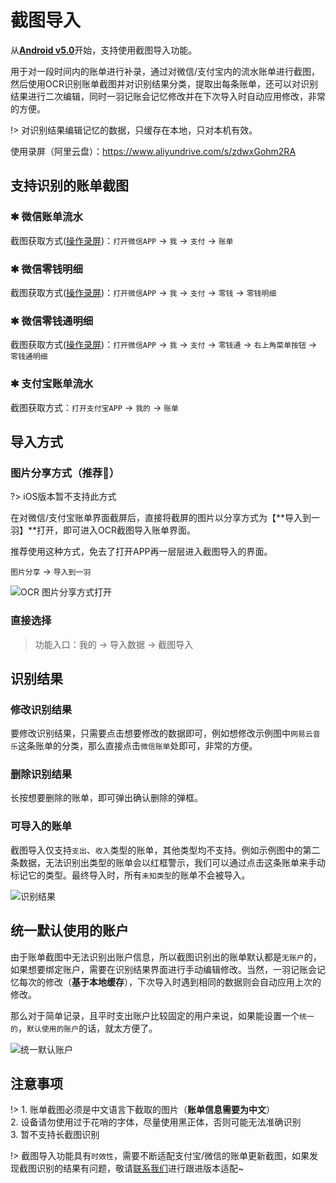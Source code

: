 # 截图导入

从[**Android v5.0**](https://www.coolapk.com/apk/kylec.me.lightbookkeeping)开始，支持使用截图导入功能。

用于对一段时间内的账单进行补录，通过对微信/支付宝内的流水账单进行截图，然后使用OCR识别账单截图并对识别结果分类，提取出每条账单，还可以对识别结果进行二次编辑，同时一羽记账会记忆修改并在下次导入时自动应用修改，非常的方便。

!> 对识别结果编辑记忆的数据，只缓存在本地，只对本机有效。

使用录屏（阿里云盘）：https://www.aliyundrive.com/s/zdwxGohm2RA

## 支持识别的账单截图

### ✱ 微信账单流水

截图获取方式([操作录屏](doc/pro/get-wx-bill.md))：`打开微信APP` -> `我` -> `支付` -> `账单`

### ✱ 微信零钱明细

截图获取方式([操作录屏](doc/pro/get-wx-pocket.md))：`打开微信APP` -> `我` -> `支付` -> `零钱` -> `零钱明细`

### ✱ 微信零钱通明细

截图获取方式([操作录屏](doc/pro/get-wx-lqt.md))：`打开微信APP` -> `我` -> `支付` -> `零钱通` -> `右上角菜单按钮` -> `零钱通明细`

### ✱ 支付宝账单流水

截图获取方式：`打开支付宝APP` -> `我的` -> `账单`

## 导入方式

### 图片分享方式（推荐🍓）

?> iOS版本暂不支持此方式

在对微信/支付宝账单界面截屏后，直接将截屏的图片以分享方式为【**导入到一羽】**打开，即可进入OCR截图导入账单界面。

推荐使用这种方式，免去了打开APP再一层层进入截图导入的界面。

`图片分享` -> `导入到一羽`

![OCR 图片分享方式打开](https://z3.ax1x.com/2021/09/29/45JeuF.gif)

### 直接选择

> 功能入口：我的 -> 导入数据 -> 截图导入

## 识别结果

### 修改识别结果

要修改识别结果，只需要点击想要修改的数据即可，例如想修改示例图中`网易云音乐`这条账单的分类，那么直接点击`微信账单`处即可，非常的方便。

### 删除识别结果

长按想要删除的账单，即可弹出确认删除的弹框。

### 可导入的账单

截图导入仅支持`支出`、`收入`类型的账单，其他类型均不支持。例如示例图中的第二条数据，无法识别出类型的账单会以红框警示，我们可以通过点击这条账单来手动标记它的类型。最终导入时，所有`未知类型`的账单不会被导入。

![识别结果](https://z3.ax1x.com/2021/09/29/453mBd.jpg)

## 统一默认使用的账户

由于账单截图中无法识别出账户信息，所以截图识别出的账单默认都是`无账户`的，如果想要绑定账户，需要在识别结果界面进行手动编辑修改。当然，一羽记账会记忆每次的修改（**基于本地缓存**），下次导入时遇到相同的数据则会自动应用上次的修改。

那么对于简单记录，且平时支出账户比较固定的用户来说，如果能设置一个`统一的`，`默认使用的账户`的话，就太方便了。

![统一默认账户](https://z3.ax1x.com/2021/09/29/45Yjeg.jpg)

## 注意事项

!> 1. 账单截图必须是中文语言下截取的图片（**账单信息需要为中文**）<br>2. 设备请勿使用过于花哨的字体，尽量使用黑正体，否则可能无法准确识别<br>3. 暂不支持长截图识别

!> 截图导入功能具有`时效性`，需要不断适配支付宝/微信的账单更新截图，如果发现截图识别的结果有问题，敬请[联系我们](doc/other/contact.md)进行跟进版本适配~